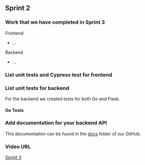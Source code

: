 ## Sprint 2

### Work that we have completed in Sprint 3

Frontend
- ...

Backend
- ...

### List unit tests and Cypress test for frontend



### List unit tests for backend
For the backend we created tests for both Go and Flask.

#### Go Tests



### Add documentation for your backend API 
This documentation can be found in the [docs](https://github.com/HudsonGri/foodplanner/tree/main/docs) folder of our GitHub.

### Video URL
[Sprint 3]()
